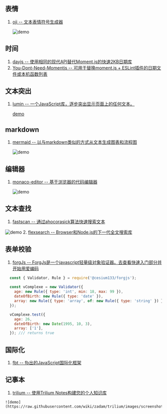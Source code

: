## 表情
1. [oji -- 文本表情符号生成器](https://github.com/xxczaki/oji)

    ![demo](https://camo.githubusercontent.com/ddbd1e46c050d2227df947c1ba41a405f0f17958/68747470733a2f2f692e696d6775722e636f6d2f6d6646314169792e676966)
## 时间
1. [dayjs -- 使用相同的现代API替代Moment.js的快速2KB日期库](https://github.com/xx45/dayjs)
2. [You-Dont-Need-Momentjs -- 可用于替换moment.js + ESLint插件的日期文件或本机函数列表](https://github.com/you-dont-need/You-Dont-Need-Momentjs)
## 文本突出
1. [lumin -- 一个JavaScript库，逐步突出显示页面上的任何文本。](https://github.com/pshihn/lumin)

    [demo](https://camo.githubusercontent.com/a536b2095ed53b00ac4edb357bb98bd42a0c9144/68747470733a2f2f6c756d696e2e726f636b732f696d616765732f686967686c696768742e676966)
## markdown
1. [mermaid -- 以与markdown类似的方式从文本生成图表和流程图](https://github.com/knsv/mermaid)

    ![demo](https://github.com/knsv/mermaid/raw/master/img/header.png)
## 编辑器
1. [monaco-editor -- 基于浏览器的代码编辑器](https://github.com/Microsoft/monaco-editor)

	![demo](https://cloud.githubusercontent.com/assets/5047891/19600675/5eaae9e6-97a6-11e6-97ad-93903167d8ba.png)
## 文本查找
1. [fastscan -- 通过ahocorasick算法快速搜索文本](https://github.com/pyloque/fastscan)

  ![demo](https://github.com/pyloque/fastscan/raw/master/images/graph.png)
2. [flexsearch -- Browser和Node.js的下一代全文搜索库](https://github.com/nextapps-de/flexsearch)
## 表单校验
1. [forgJs -- ForgJs是一个javascript轻量级对象验证器。去查看快速入门部分并开始用爱编码](https://github.com/oussamahamdaoui/forgJs)
```js
  const { Validator, Rule } = require('@cesium133/forgjs');
  
  const vComplexe = new Validator({
    age: new Rule({ type: 'int', min: 18, max: 99 }),
    dateOfBirth: new Rule({ type: 'date' }),
    array: new Rule({ type: 'array', of: new Rule({ type: 'string' }) }),
  });

  vComplexe.test({
    age: 26,
    dateOfBirth: new Date(1995, 10, 3),
    array: ['1'],
  }); /// returns true
  ```
  ## 国际化
  1. [fbt -- fb出的JavaScript国际化框架](https://github.com/facebookincubator/fbt)
  ## 记事本
  1. [trilium -- 使用Trilium Notes构建您的个人知识库](https://github.com/zadam/trilium)

    ![demo](https://raw.githubusercontent.com/wiki/zadam/trilium/images/screenshot.png)